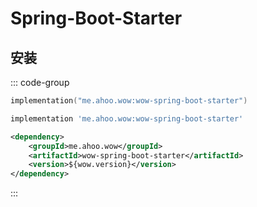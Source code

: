 # Spring-Boot-Starter

## 安装

::: code-group
```kotlin [Gradle(Kotlin)]
implementation("me.ahoo.wow:wow-spring-boot-starter")
```
```groovy [Gradle(Groovy)]
implementation 'me.ahoo.wow:wow-spring-boot-starter'
```
```xml [Maven]
<dependency>
    <groupId>me.ahoo.wow</groupId>
    <artifactId>wow-spring-boot-starter</artifactId>
    <version>${wow.version}</version>
</dependency>
```
:::
